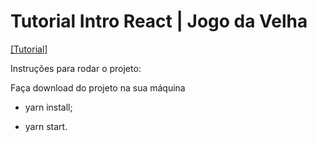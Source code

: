 # Tutorial Intro React | Jogo da Velha
[[Tutorial]](https://reactjs.org/tutorial/tutorial.html)

Instruções para rodar o projeto:

Faça download do projeto na sua máquina

* yarn install;

* yarn start.